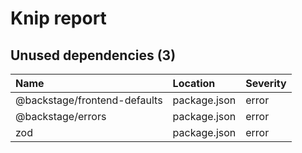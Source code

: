 # Knip report

## Unused dependencies (3)

| Name | Location | Severity |
| :--------------------------- | :----------- | :------- |
| @backstage/frontend-defaults | package.json | error |
| @backstage/errors | package.json | error |
| zod | package.json | error |

